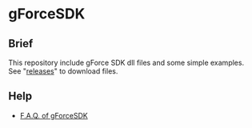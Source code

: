 # gForceSDK

## Brief 
This repository include gForce SDK dll files and some simple examples.  
See "[releases](https://github.com/oymotion/gForceSDK/releases)" to download files.

## Help
* [F.A.Q. of gForceSDK](./Question.md)
